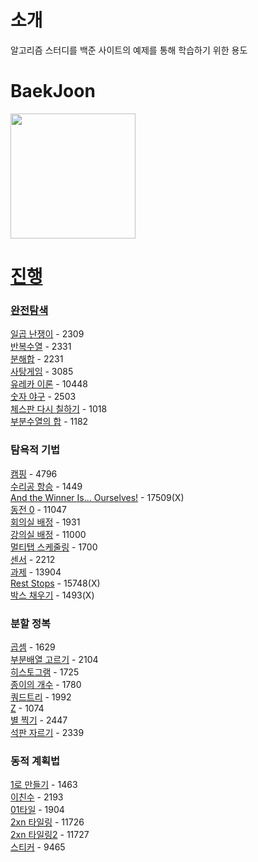 # 소개

알고리즘 스터디를 백준 사이트의 예제를 통해 학습하기 위한 용도

# BaekJoon
<a href="https://solved.ac/profile/seungju0000">
<img src="http://mazassumnida.wtf/api/v2/generate_badge?boj=seungju0000" style="height: 200px"/>

# 진행

### 완전탐색
<div>
  <a href='https://www.acmicpc.net/problem/2309'>일곱 난쟁이</a> - 2309
</div>
<div>
  <a href='https://www.acmicpc.net/problem/2331'>반복수열</a> - 2331
</div>
<div>
  <a href='https://www.acmicpc.net/problem/2231'>분해합</a> - 2231
</div>
<div>
  <a href='https://www.acmicpc.net/problem/3085'>사탕게임</a> - 3085
</div>
<div>
  <a href='https://www.acmicpc.net/problem/10448'>유레카 이론</a> - 10448
</div>
<div>
  <a href='https://www.acmicpc.net/problem/2503'>숫자 야구</a> - 2503
</div>
<div>
  <a href='https://www.acmicpc.net/problem/1018'>체스판 다시 칠하기</a> - 1018
</div>
<div>
  <a href='https://www.acmicpc.net/problem/1182'>부분수열의 합</a> - 1182
</div>

### 탐욕적 기법

<div>
  <a href='https://www.acmicpc.net/problem/4796'>캠핑</a> - 4796
</div>
<div>
  <a href='https://www.acmicpc.net/problem/1449'>수리공 항승</a> - 1449
</div>
<div>
  <a href='https://www.acmicpc.net/problem/17509'>And the Winner Is... Ourselves!</a> - 17509(X)
</div>
<div>
  <a href='https://www.acmicpc.net/problem/11047'>동전 0</a> - 11047
</div>
<div>
  <a href='https://www.acmicpc.net/problem/1931'>회의실 배정</a> - 1931
</div>
<div>
  <a href='https://www.acmicpc.net/problem/11000'>강의실 배정</a> - 11000
</div>
<div>
  <a href='https://www.acmicpc.net/problem/1700'>멀티탭 스케줄링</a> - 1700
</div>
<div>
  <a href='https://www.acmicpc.net/problem/2212'>센서</a> - 2212
</div>
<div>
  <a href='https://www.acmicpc.net/problem/13904'>과제</a> - 13904
</div>
<div>
  <a href='https://www.acmicpc.net/problem/15748'>Rest Stops</a> - 15748(X)
</div>
<div>
  <a href='https://www.acmicpc.net/problem/1493'>박스 채우기</a> - 1493(X)
</div>

### 분할 정복

<div>
  <a href='https://www.acmicpc.net/problem/1629'>곱셈</a> - 1629
</div>
<div>
  <a href='https://www.acmicpc.net/problem/2104'>부분배열 고르기</a> - 2104
</div>
<div>
  <a href='https://www.acmicpc.net/problem/1725'>히스토그램</a> - 1725
</div>
<div>
  <a href='https://www.acmicpc.net/problem/1780'>종이의 개수</a> - 1780
</div>
<div>
  <a href='https://www.acmicpc.net/problem/1992'>쿼드트리</a> - 1992
</div>
<div>
  <a href='https://www.acmicpc.net/problem/1074'>Z</a> - 1074
</div>
<div>
  <a href='https://www.acmicpc.net/problem/2447'>별 찍기</a> - 2447
</div>
<div>
  <a href='https://www.acmicpc.net/problem/2339'>석판 자르기</a> - 2339
</div>
  
### 동적 계획법

<div>
  <a href='https://www.acmicpc.net/problem/1463'>1로 만들기</a> - 1463
</div>
<div>
  <a href='https://www.acmicpc.net/problem/2193'>이친수</a> - 2193
</div>
<div>
  <a href='https://www.acmicpc.net/problem/1904'>01타일</a> - 1904
</div>
<div>
  <a href='https://www.acmicpc.net/problem/11726'>2xn 타일링</a> - 11726
</div>
<div>
  <a href='https://www.acmicpc.net/problem/11727'>2xn 타일링2</a> - 11727
</div>
<div>
  <a href='https://www.acmicpc.net/problem/9465'>스티커</a> - 9465
</div>
